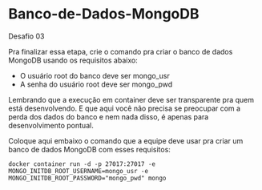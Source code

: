 # Banco-de-Dados-MongoDB
Desafio 03

Pra finalizar essa etapa, crie o comando pra criar o banco de dados MongoDB usando os requisitos abaixo:

* O usuário root do banco deve ser mongo_usr
* A senha do usuário root deve ser mongo_pwd

Lembrando que a execução em container deve ser transparente pra quem está desenvolvendo. E que aqui você não precisa se preocupar com a perda dos dados do banco e nem nada disso, é apenas para desenvolvimento pontual.

Coloque aqui embaixo o comando que a equipe deve usar pra criar um banco de dados MongoDB com esses requisitos:

```
docker container run -d -p 27017:27017 -e MONGO_INITDB_ROOT_USERNAME=mongo_usr -e MONGO_INITDB_ROOT_PASSWORD="mongo_pwd" mongo
```


  
